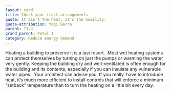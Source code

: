 ```yaml
---
layout: card
title: Check your frost arrangements
quote: It ain't the heat, it's the humility.
quote-attribution: Yogi Berra
parent: T1.4
grand_parent: Petal 1
category: Reduce energy demand
---
```


<p>Heating a building to preserve it is a last resort.  Most wet heating systems can protect themselves by turning on just the pumps or warming the water very gently. Keeping the building dry and well-ventilated is often enough for the building and its contents, especially if you can insulate any vulnerable water pipes.  Your architect can advise you.  If you really  have to introduce heat, it’s much more efficient to install controls that will enforce a minimum “setback” temperature than to turn the heating on a little bit every day.  </p> 

